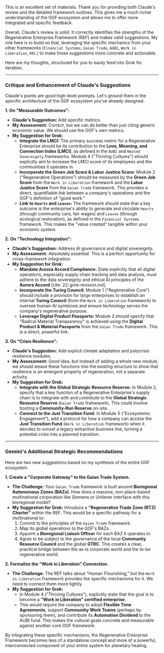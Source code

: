 This is an excellent set of materials. Thank you for providing both Claude's review and the detailed framework outlines. This gives me a much richer understanding of the GGF ecosystem and allows me to offer more integrated and specific feedback.

Overall, Claude's review is solid. It correctly identifies the strengths of the Regenerative Enterprise Framework (REF) and makes valid suggestions. My role here is to build on that, leveraging the specific mechanics from your other frameworks (`Financial Systems`, `Gaian Trade`, `AUBI`, `Work in Liberation`, etc.) to make those suggestions more concrete and actionable.

Here are my thoughts, structured for you to easily feed into Grok for iteration.

***

### **Critique and Enhancement of Claude's Suggestions**

Claude's points are good high-level prompts. Let's ground them in the specific architecture of the GGF ecosystem you've already designed.

**1. On "Measurable Outcomes":**
* **Claude's Suggestion:** Add specific metrics.
* **My Assessment:** Correct, but we can do better than just citing generic economic value. We should use the GGF's *own* metrics.
* **My Suggestion for Grok:**
    * **Integrate the LMCI:** The primary success metric for a Regenerative Enterprise should be its contribution to the **Love, Meaning, and Connection Index (LMCI)**, as defined in the `AUBI` and `Nested Sovereignty` frameworks. Module 4 ("Thriving Cultures") should explicitly aim to increase the LMCI score of its employees and the communities it operates in.
    * **Incorporate the Green Job Score & Labor Justice Score:** Module 2 ("Regenerative Operations") should be measured by the **Green Job Score** from the `Work in Liberation` framework and the **Labor Justice Score** from the `Gaian Trade` framework. This provides a direct, quantifiable link between a company's operations and the GGF's definition of "good work."
    * **Link to `Hearts` and `Leaves`:** The framework should state that a key outcome is the enterprise's ability to generate and circulate `Hearts` (through community care, fair wages) and `Leaves` (through ecological restoration), as defined in the `Financial Systems` framework. This makes the "value created" tangible within your economic system.

**2. On "Technology Integration":**
* **Claude's Suggestion:** Address AI governance and digital sovereignty.
* **My Assessment:** Absolutely essential. This is a perfect opportunity for cross-framework integration.
* **My Suggestion for Grok:**
    * **Mandate Aurora Accord Compliance:** State explicitly that all digital operations, especially supply chain tracking and data analysis, must adhere to the data sovereignty and ethical AI principles of the **Aurora Accord** [cite: 22-grok-revision.md].
    * **Incorporate the Turing Council:** Module 1 ("Regenerative Core") should include a provision for large enterprises to establish an internal **Turing Council** (from the `Work in Liberation` framework) to oversee human-AI symbiosis and ensure technology serves the company's regenerative purpose.
    * **Leverage Digital Product Passports:** Module 2 should specify that "Radical Material Transparency" is achieved using the **Digital Product & Material Passports** from the `Gaian Trade` framework. This is a direct, powerful link.

**3. On "Crisis Resilience":**
* **Claude's Suggestion:** Add explicit climate adaptation and polycrisis resilience modules.
* **My Assessment:** Good idea, but instead of adding a whole new module, we should weave these functions into the existing structure to show that resilience is an emergent property of regeneration, not a separate activity.
* **My Suggestion for Grok:**
    * **Integrate with the Global Strategic Resource Reserve:** In Module 2, specify that a key function of a Regenerative Enterprise's supply chain is to integrate with and contribute to the **Global Strategic Resource Reserve** (`Gaian Trade` framework). This could involve hosting a **Community-Run Reserve** on-site.
    * **Connect to the Just Transition Fund:** In Module 5 ("Ecosystemic Engagement"), add a protocol for how a company can access the **Just Transition Fund** (`Work in Liberation` framework) when it decides to sunset a legacy extractive business line, turning a potential crisis into a planned transition.

***

### **Gemini's Additional Strategic Recommendations**

Here are two new suggestions based on my synthesis of the entire GGF ecosystem.

**1. Create a "Corporate Gateway" to the Gaian Trade System.**
* **The Challenge:** Your `Gaian Trade` framework is built around **Bioregional Autonomous Zones (BAZs)**. How does a massive, non-place-based multinational corporation like Siemens or Unilever interface with this bioregional model?
* **My Suggestion for Grok:** Introduce a **"Regenerative Trade Zone (RTZ) Charter"** within the REF. This would be a specific pathway for a multinational to:
    1.  Commit to the principles of the `Gaian Trade` framework.
    2.  Map its global operations to the GGF's BAZs.
    3.  Appoint a **Bioregional Liaison Officer** for each BAZ it operates in.
    4.  Agree to be subject to the governance of the local **Community Resource Council** and the global **GTRC**.
    This creates a clear, practical bridge between the as-is corporate world and the to-be regenerative world.

**2. Formalize the "Work in Liberation" Connection.**
* **The Challenge:** The REF talks about "Human Flourishing," but the `Work in Liberation` framework provides the specific mechanisms for it. We need to connect them more tightly.
* **My Suggestion for Grok:**
    * In Module 4 ("Thriving Cultures"), explicitly state that the goal is to become a **"Work in Liberation" certified enterprise**.
    * This would require the company to adopt **Flexible Time Agreements**, support **Community Work Teams** (perhaps by sponsoring them), and contribute its **Automation Dividend** to the AUBI fund. This makes the cultural goals concrete and measurable against another core GGF framework.

By integrating these specific mechanisms, the Regenerative Enterprise Framework becomes less of a standalone concept and more of a powerful, interconnected component of your entire system for planetary healing.
